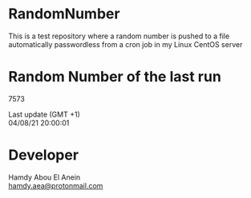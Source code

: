 # RandomNumber    
This is a test repository where a random number is pushed to a file automatically passwordless from a cron job in my Linux CentOS server    
# Random Number of the last run   
7573
      
Last update (GMT +1)    
04/08/21 20:00:01
# Developer    
Hamdy Abou El Anein   
hamdy.aea@protonmail.com
